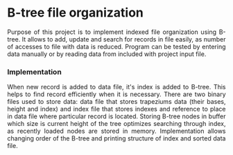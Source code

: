 # B-tree file organization
<div align="justify">Purpose of this project is to implement indexed file organization using B-tree. It allows to add, update and search for records in file easily, as number of accesses to file with data is reduced. Program can be tested by entering data manually or by reading data from included with project input file.</div>

### Implementation
<div align="justify">When new record is added to data file, it's index is added to B-tree. This helps to find record efficiently when it is necessary. There are two binary files used to store data: data file that stores trapeziums data (their bases, height and index) and index file that stores indexes and reference to place in data file where particular record is located. Storing B-tree nodes in buffer which size is current height of the tree optimizes searching through index, as recently loaded nodes are stored in memory. Implementation allows changing order of the B-tree and printing structure of index and sorted data file.</div>
